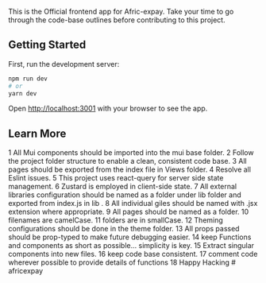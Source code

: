 This is the Official frontend app for Afric-expay.
Take your time to go through the code-base outlines before contributing to this project.

## Getting Started

First, run the development server:

```bash
npm run dev
# or
yarn dev
```

Open [http://localhost:3001](http://localhost:3001) with your browser to see the app.

## Learn More

1 All Mui components should be imported into the mui base folder.
2 Follow the project folder structure to enable a clean, consistent code base.
3 All pages should be exported from the index file in Views folder.
4 Resolve all Eslint issues.
5 This project uses react-query for server side state management.
6 Zustard is employed in client-side state.
7 All external libraries configuration should be named as a folder under lib folder and exported from index.js in lib .
8 All individual giles should be named with .jsx extension where appropriate.
9 All pages should be named as a folder.
10 filenames are camelCase.
11 folders are in smallCase.
12 Theming configurations should be done in the theme folder.
13 All props passed should be prop-typed to make future debugging easier.
14 keep Functions and components as short as possible... simplicity is key.
15 Extract singular components into new files.
16 keep code base consistent.
17 comment code wherever possible to provide details of functions
18 Happy Hacking
#   a f r i c e x p a y 
 
 




